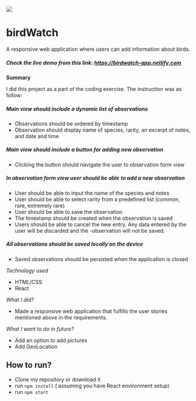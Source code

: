 <img src="http://bikashxsharma.com/projects/thumbnails/birdwatch_thumbnail.png" />

# birdWatch
 A responsive web application where users can add information about birds. 
##### Check the live demo from this link: https://birdwatch-app.netlify.com

**Summary**

I did this project as a part of the coding exercise. The instruction was as follow:
##### Main view should include a dynamic list of observations
- Observations should be ordered by timestamp
- Observation should display name of species, rarity, an excerpt of notes, and date and time
##### Main view should include a button for adding new observation
- Clicking the button should navigate the user to observation form view
##### In observation form view user should be able to add a new observation
- User should be able to input the name of the species and notes
- User should be able to select rarity from a predefined list (common, rare, extremely rare)
- User should be able to save the observation
- The timestamp should be created when the observation is saved
- Users should be able to cancel the new entry. Any data entered by the user will be discarded and the
-observation will not be saved.
##### All observations should be saved locally on the device
- Saved observations should be persisted when the application is closed  


*Technology used*
- HTML/CSS
- React


*What I did?*
- Made a responsive web application that fulfills the user stories mentioned above in the requirements.

*What I want to do in future?*
- Add an option to add pictures
- Add GeoLocation 

## How to run?
- Clone my repository or download it
- run `npm install` ( assuming you have React environment setup)
- run `npm start`


